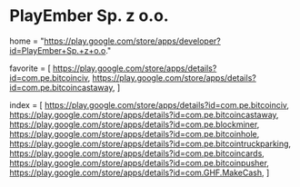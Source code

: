# PlayEmber Sp. z o.o.
home = "https://play.google.com/store/apps/developer?id=PlayEmber+Sp.+z+o.o."

favorite = [
https://play.google.com/store/apps/details?id=com.pe.bitcoinciv,
https://play.google.com/store/apps/details?id=com.pe.bitcoincastaway,
]

index = [
https://play.google.com/store/apps/details?id=com.pe.bitcoinciv,
https://play.google.com/store/apps/details?id=com.pe.bitcoincastaway,
https://play.google.com/store/apps/details?id=com.pe.blockminer,
https://play.google.com/store/apps/details?id=com.pe.bitcoinhole,
https://play.google.com/store/apps/details?id=com.pe.bitcointruckparking,
https://play.google.com/store/apps/details?id=com.pe.bitcoincards,
https://play.google.com/store/apps/details?id=com.pe.bitcoinpusher,
https://play.google.com/store/apps/details?id=com.GHF.MakeCash,
]
